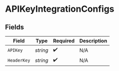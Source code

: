 # APIKeyIntegrationConfigs


## Fields

| Field              | Type               | Required           | Description        |
| ------------------ | ------------------ | ------------------ | ------------------ |
| `APIKey`           | *string*           | :heavy_check_mark: | N/A                |
| `HeaderKey`        | *string*           | :heavy_check_mark: | N/A                |